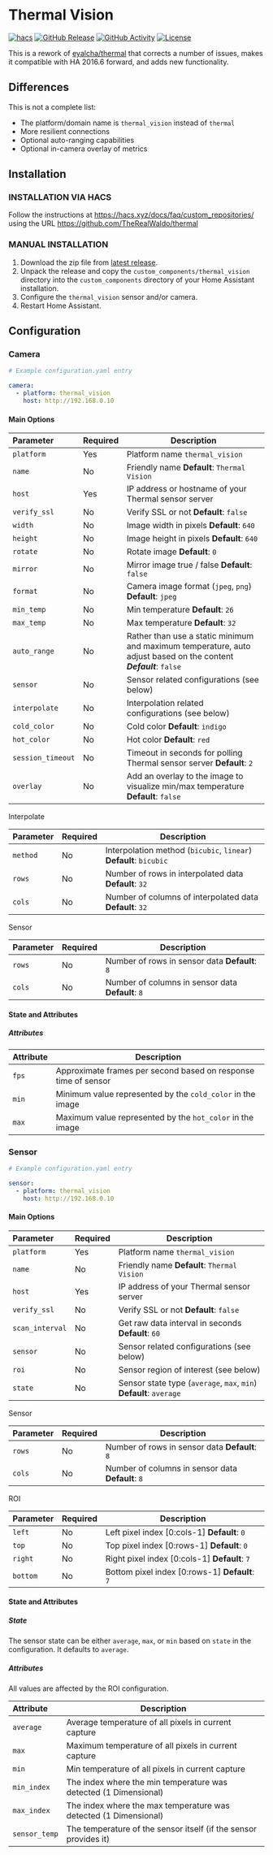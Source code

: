 # Thermal Vision

[![hacs][hacsbadge]][hacs]
[![GitHub Release][releases-shield]][releases]
[![GitHub Activity][commits-shield]][commits]
[![License][license-shield]](LICENSE)

This is a rework of [eyalcha/thermal](https://github.com/eyalcha/thermal) that corrects a number of issues, makes it compatible with HA 2016.6 forward, and adds new functionality.

## Differences

This is not a complete list:

- The platform/domain name is `thermal_vision` instead of `thermal`
- More resilient connections
- Optional auto-ranging capabilities
- Optional in-camera overlay of metrics

## Installation

### INSTALLATION VIA HACS

Follow the instructions at https://hacs.xyz/docs/faq/custom_repositories/ using the URL https://github.com/TheRealWaldo/thermal

### MANUAL INSTALLATION

1. Download the zip file from
   [latest release](https://github.com/TheRealWaldo/thermal/releases/latest).
2. Unpack the release and copy the `custom_components/thermal_vision` directory
   into the `custom_components` directory of your Home Assistant
   installation.
3. Configure the `thermal_vision` sensor and/or camera.
4. Restart Home Assistant.

## Configuration

### Camera

```yaml
# Example configuration.yaml entry

camera:
  - platform: thermal_vision
    host: http://192.168.0.10
```

#### Main Options

|Parameter |Required|Description
|:---|---|---
| `platform` | Yes | Platform name `thermal_vision`
| `name` | No | Friendly name **Default**: `Thermal Vision`
| `host` | Yes | IP address or hostname of your Thermal sensor server
| `verify_ssl` | No | Verify SSL or not **Default**: `false`
| `width` | No | Image width in pixels **Default**: `640`
| `height` | No | Image height in pixels **Default**: `640`
| `rotate` | No | Rotate image **Default**: `0`
| `mirror` | No | Mirror image true / false **Default**: `false`
| `format` | No | Camera image format (`jpeg`, `png`) **Default**: `jpeg`
| `min_temp` | No | Min temperature **Default**: `26`
| `max_temp` | No | Max temperature **Default**: `32`
| `auto_range` | No | Rather than use a static minimum and maximum temperature, auto adjust based on the content ***Default***: `false`
| `sensor` | No | Sensor related configurations (see below)
| `interpolate` | No | Interpolation related configurations (see below)
| `cold_color` | No | Cold color **Default**: `indigo`
| `hot_color` | No | Hot color **Default**: `red`
| `session_timeout` | No | Timeout in seconds for polling Thermal sensor server **Default**: `2`
| `overlay` | No | Add an overlay to the image to visualize min/max temperature **Default**: `false`

Interpolate

|Parameter |Required|Description
|:---|---|---
| `method` | No | Interpolation method (`bicubic`, `linear`) **Default**: `bicubic`
| `rows` | No | Number of rows in interpolated data **Default**: `32`
| `cols` | No | Number of columns of interpolated data **Default**: `32`

Sensor

|Parameter |Required|Description
|:---|---|---
| `rows` | No | Number of rows in sensor data **Default**: `8`
| `cols` | No | Number of columns in sensor data **Default**: `8`

#### State and Attributes

##### Attributes

|Attribute |Description
|:---|---
| `fps` | Approximate frames per second based on response time of sensor
| `min` | Minimum value represented by the `cold_color` in the image
| `max` | Maximum value represented by the `hot_color` in the image

### Sensor

```yaml
# Example configuration.yaml entry

sensor:
  - platform: thermal_vision
    host: http://192.168.0.10
```

#### Main Options

|Parameter |Required|Description
|:---|---|---
| `platform` | Yes | Platform name `thermal_vision`
| `name` | No | Friendly name **Default**: `Thermal Vision`
| `host` | Yes | IP address of your Thermal sensor server
| `verify_ssl` | No | Verify SSL or not **Default**: `false`
| `scan_interval` | No | Get raw data interval in seconds **Default**: `60`
| `sensor` | No | Sensor related configurations (see below)
| `roi` | No | Sensor region of interest (see below)
| `state` | No | Sensor state type (`average`, `max`, `min`) **Default**: `average`

Sensor

|Parameter |Required|Description
|:---|---|---
| `rows` | No | Number of rows in sensor data **Default**: `8`
| `cols` | No | Number of columns in sensor data **Default**: `8`

ROI

|Parameter |Required|Description
|:---|---|---
| `left` | No | Left pixel index [0:cols-1] **Default**: `0`
| `top` | No | Top pixel index [0:rows-1] **Default**: `0`
| `right` | No | Right pixel index [0:cols-1] **Default**: `7`
| `bottom` | No | Bottom pixel index [0:rows-1] **Default**: `7`

#### State and Attributes

##### State

The sensor state can be either `average`, `max`, or `min` based on `state` in the configuration.  It defaults to `average`.

##### Attributes

All values are affected by the ROI configuration.

|Attribute |Description
|:---|---
| `average` | Average temperature of all pixels in current capture
| `max` | Maximum temperature of all pixels in current capture
| `min` | Min temperature of all pixels in current capture
| `min_index` | The index where the min temperature was detected (1 Dimensional)
| `max_index` | The index where the max temperature was detected (1 Dimensional)
| `sensor_temp` | The temperature of the sensor itself (if the sensor provides it)

[commits]: https://github.com/TheRealWaldo/thermal/commits/main
[commits-shield]: https://img.shields.io/github/commit-activity/m/therealwaldo/thermal?style=for-the-badge
[license-shield]: https://img.shields.io/github/license/therealwaldo/thermal.svg?style=for-the-badge
[hacs]: https://github.com/custom-components/hacs
[hacsbadge]: https://img.shields.io/badge/HACS-Custom-orange.svg?style=for-the-badge
[releases-shield]: https://img.shields.io/github/v/release/therealwaldo/thermal?include_prereleases&style=for-the-badge
[releases]: https://github.com/TheRealWaldo/thermal/releases